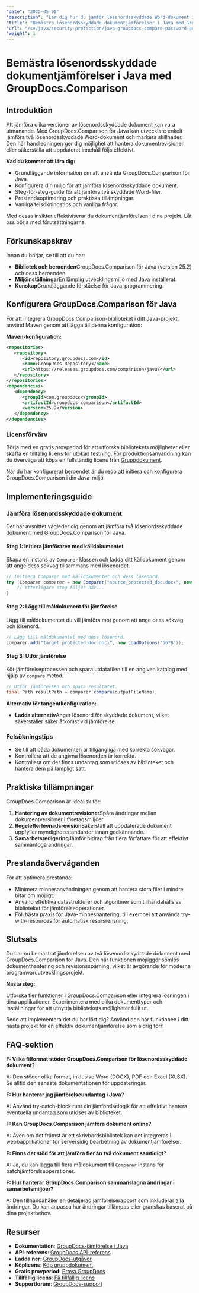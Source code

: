 ```yaml
---
"date": "2025-05-05"
"description": "Lär dig hur du jämför lösenordsskyddade Word-dokument i Java med GroupDocs.Comparison. Den här guiden behandlar installation, implementering och bästa praxis för sömlös dokumentjämförelse."
"title": "Bemästra lösenordsskyddade dokumentjämförelser i Java med GroupDocs.Comparison"
"url": "/sv/java/security-protection/java-groupdocs-compare-password-protected-docs/"
"weight": 1
---
```


# Bemästra lösenordsskyddade dokumentjämförelser i Java med GroupDocs.Comparison

## Introduktion

Att jämföra olika versioner av lösenordsskyddade dokument kan vara utmanande. Med GroupDocs.Comparison för Java kan utvecklare enkelt jämföra två lösenordsskyddade Word-dokument och markera skillnader. Den här handledningen ger dig möjlighet att hantera dokumentrevisioner eller säkerställa att uppdaterat innehåll följs effektivt.

**Vad du kommer att lära dig:**

- Grundläggande information om att använda GroupDocs.Comparison för Java.
- Konfigurera din miljö för att jämföra lösenordsskyddade dokument.
- Steg-för-steg-guide för att jämföra två skyddade Word-filer.
- Prestandaoptimering och praktiska tillämpningar.
- Vanliga felsökningstips och vanliga frågor.

Med dessa insikter effektiviserar du dokumentjämförelsen i dina projekt. Låt oss börja med förutsättningarna.

## Förkunskapskrav

Innan du börjar, se till att du har:

- **Bibliotek och beroenden**GroupDocs.Comparison för Java (version 25.2) och dess beroenden.
- **Miljöinställningar**En lämplig utvecklingsmiljö med Java installerat.
- **Kunskap**Grundläggande förståelse för Java-programmering.

## Konfigurera GroupDocs.Comparison för Java

För att integrera GroupDocs.Comparison-biblioteket i ditt Java-projekt, använd Maven genom att lägga till denna konfiguration:

**Maven-konfiguration:**

```xml
<repositories>
   <repository>
      <id>repository.groupdocs.com</id>
      <name>GroupDocs Repository</name>
      <url>https://releases.groupdocs.com/comparison/java/</url>
   </repository>
</repositories>
<dependencies>
   <dependency>
      <groupId>com.groupdocs</groupId>
      <artifactId>groupdocs-comparison</artifactId>
      <version>25.2</version>
   </dependency>
</dependencies>
```

### Licensförvärv

Börja med en gratis provperiod för att utforska bibliotekets möjligheter eller skaffa en tillfällig licens för utökad testning. För produktionsanvändning kan du överväga att köpa en fullständig licens från [Gruppdokument](https://purchase.groupdocs.com/buy).

När du har konfigurerat beroendet är du redo att initiera och konfigurera GroupDocs.Comparison i din Java-miljö.

## Implementeringsguide

### Jämföra lösenordsskyddade dokument

Det här avsnittet vägleder dig genom att jämföra två lösenordsskyddade dokument med GroupDocs.Comparison för Java. 

#### Steg 1: Initiera jämföraren med källdokumentet

Skapa en instans av `Comparer` klassen och ladda ditt källdokument genom att ange dess sökväg tillsammans med lösenordet.

```java
// Initiera Comparer med källdokumentet och dess lösenord.
try (Comparer comparer = new Comparer("source_protected_doc.docx", new LoadOptions("1234"))) {
    // Ytterligare steg följer här...
}
```

#### Steg 2: Lägg till måldokument för jämförelse

Lägg till måldokumentet du vill jämföra mot genom att ange dess sökväg och lösenord.

```java
// Lägg till måldokumentet med dess lösenord.
comparer.add("target_protected_doc.docx", new LoadOptions("5678"));
```

#### Steg 3: Utför jämförelse

Kör jämförelseprocessen och spara utdatafilen till en angiven katalog med hjälp av `compare` metod.

```java
// Utför jämförelsen och spara resultatet.
final Path resultPath = comparer.compare(outputFileName);
```

**Alternativ för tangentkonfiguration:**

- **Ladda alternativ**Anger lösenord för skyddade dokument, vilket säkerställer säker åtkomst vid jämförelse.

### Felsökningstips

- Se till att båda dokumenten är tillgängliga med korrekta sökvägar.
- Kontrollera att de angivna lösenorden är korrekta.
- Kontrollera om det finns undantag som utlöses av biblioteket och hantera dem på lämpligt sätt.

## Praktiska tillämpningar

GroupDocs.Comparison är idealisk för:

1. **Hantering av dokumentrevisioner**Spåra ändringar mellan dokumentversioner i företagsmiljöer.
2. **Regelefterlevnadsrevision**Säkerställ att uppdaterade dokument uppfyller myndighetsstandarder innan godkännande.
3. **Samarbetsredigering**Jämför bidrag från flera författare för att effektivt sammanfoga ändringar.

## Prestandaöverväganden

För att optimera prestanda:

- Minimera minnesanvändningen genom att hantera stora filer i mindre bitar om möjligt.
- Använd effektiva datastrukturer och algoritmer som tillhandahålls av biblioteket för jämförelseoperationer.
- Följ bästa praxis för Java-minneshantering, till exempel att använda try-with-resources för automatisk resursrensning.

## Slutsats

Du har nu bemästrat jämförelsen av två lösenordsskyddade dokument med GroupDocs.Comparison för Java. Den här funktionen möjliggör sömlös dokumenthantering och revisionsspårning, vilket är avgörande för moderna programvaruutvecklingsprojekt.

**Nästa steg:**

Utforska fler funktioner i GroupDocs.Comparison eller integrera lösningen i dina applikationer. Experimentera med olika dokumenttyper och inställningar för att utnyttja bibliotekets möjligheter fullt ut.

Redo att implementera det du har lärt dig? Använd den här funktionen i ditt nästa projekt för en effektiv dokumentjämförelse som aldrig förr!

## FAQ-sektion

**F: Vilka filformat stöder GroupDocs.Comparison för lösenordsskyddade dokument?**

A: Den stöder olika format, inklusive Word (DOCX), PDF och Excel (XLSX). Se alltid den senaste dokumentationen för uppdateringar.

**F: Hur hanterar jag jämförelseundantag i Java?**

A: Använd try-catch-block runt din jämförelselogik för att effektivt hantera eventuella undantag som utlöses av biblioteket.

**F: Kan GroupDocs.Comparison jämföra dokument online?**

A: Även om det främst är ett skrivbordsbibliotek kan det integreras i webbapplikationer för serversidig bearbetning av dokumentjämförelser.

**F: Finns det stöd för att jämföra fler än två dokument samtidigt?**

A: Ja, du kan lägga till flera måldokument till `Comparer` instans för batchjämförelseoperationer.

**F: Hur hanterar GroupDocs.Comparison sammanslagna ändringar i samarbetsmiljöer?**

A: Den tillhandahåller en detaljerad jämförelserapport som inkluderar alla ändringar. Du kan anpassa hur ändringar tillämpas eller granskas baserat på dina projektbehov.

## Resurser

- **Dokumentation**: [GroupDocs-jämförelse i Java](https://docs.groupdocs.com/comparison/java/)
- **API-referens**: [GroupDocs API-referens](https://reference.groupdocs.com/comparison/java/)
- **Ladda ner**: [GroupDocs-utgåvor](https://releases.groupdocs.com/comparison/java/)
- **Köplicens**: [Köp gruppdokument](https://purchase.groupdocs.com/buy)
- **Gratis provperiod**: [Prova GroupDocs](https://releases.groupdocs.com/comparison/java/)
- **Tillfällig licens**: [Få tillfällig licens](https://purchase.groupdocs.com/temporary-license/)
- **Supportforum**: [GroupDocs-support](https://forum.groupdocs.com/c/comparison)
